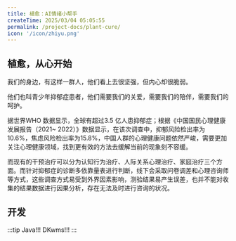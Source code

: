 ```yaml
---
title: 植愈：AI情绪小帮手
createTime: 2025/03/04 05:05:55
permalink: /project-docs/plant-cure/
icon: '/icon/zhiyu.png'
---
```


## 植愈，从心开始

我们的身边，有这样一群人，他们看上去很坚强，但内心却很脆弱。

他们也叫青少年抑郁症患者，他们需要我们的关爱，需要我们的陪伴，需要我们的呵护。

据世界WHO 数据显示，全球有超过3.5 亿人患抑郁症；根据《中国国民心理健康发展报告（2021~
2022）》数据显示，在该次调查中，抑郁风险检出率为10.6%，焦虑风险检出率为15.8%，中国人群的心理健康问题依然严峻，需要更加关注心理健康领域，找到更有效的方法去缓解当前的现象刻不容缓。

而现有的干预治疗可以分为认知行为治疗、人际关系心理治疗、家庭治疗三个方面。而针对抑郁症的诊断多依靠量表进行判断，线下会采取问卷调差和心理咨询师等方式，这些调查方式易受到外界因素影响，测验结果易产生误差，也并不能对收集的结果数据进行因果分析，存在无法及时进行咨询的状况。

## 开发

:::tip Java!!!
DKwms!!!
:::

[//]: # (TODO: DKwms待填写)
